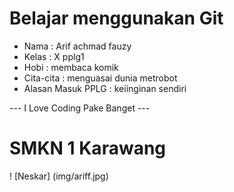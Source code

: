 # Belajar menggunakan Git

- Nama              : Arif achmad fauzy
- Kelas             : X pplg1
- Hobi              : membaca komik
- Cita-cita         : menguasai dunia metrobot
- Alasan Masuk PPLG : keiinginan sendiri

--- I Love Coding Pake Banget ---

# SMKN 1 Karawang
! [Neskar] (img/ariff.jpg)
